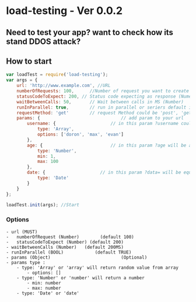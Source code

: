# load-testing - Ver 0.0.2

## Need to test your app? want to check how its stand DDOS attack?

## How to start
```js
var loadTest = require('load-testing');
var args = {
	url: 'http://www.example.com', //URL
	numberOfRequests: 100, 		//Number of request you want to create could be any number (Numer)
	statusCodeToExpect: 200, // Status code expecting as response (Numer)
	waitBetweenCalls: 50,		// Wait between calls in MS (Number)
	runInParallel: true,		// run in parallel or seriers default is parallel (BOOL)
	requestMethod: 'get'		// request Method could be 'post', 'get', 'put', 'delete' (String)
	params: {								// add param to your url
		username: {						// in this param ?username could be equal to doron or max or evan randomly
			type: 'Array',
			options: ['doron', 'max', 'evan']
		},
		age: {							// in this param ?age will be a random number between 1 to 100
			type: 'Number',
			min: 1,
			max: 100
		},
		date: {						// in this param ?data= will be equal to a date
			type: 'Date'
		}
	}
};

loadTest.init(args); //Start

```



### Options
	- url (MUST)
	-	numberOfRequest (Number)		(default 100)
	-	statusCodeToExpect (Number) (default 200)
	- waitBetweenCalls (Number)   (default 200MS)
	- runInParallel (BOOL)			  (default TRUE)
	- params (Object)							(Optional)
	- params type :
		- type: 'Array' or 'array' will return random value from array
			- options: []
		- type: 'Number' or 'number' will return a number
			- min: number
			- max: number
		- type: 'Date' or 'date'
